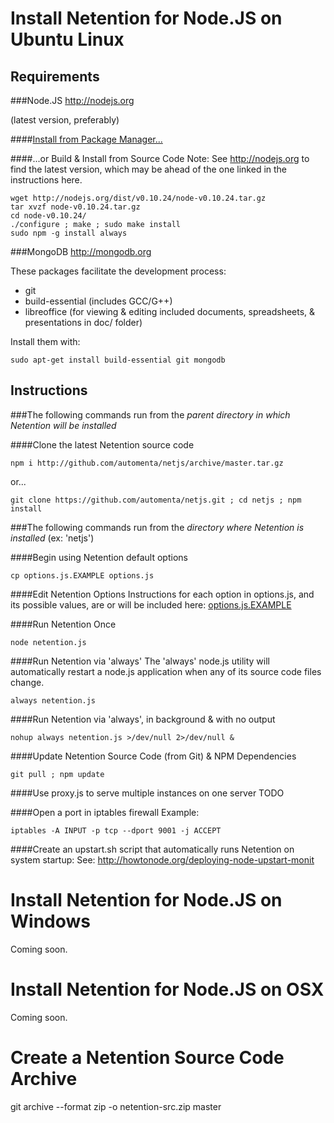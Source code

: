 Install Netention for Node.JS on Ubuntu Linux
=============================================

Requirements
------------

###Node.JS http://nodejs.org

(latest version, preferably)

####[Install from Package Manager...](https://github.com/joyent/node/wiki/Installing-Node.js-via-package-manager)

####...or Build & Install from Source Code
Note: See http://nodejs.org to find the latest version, which may be ahead of the one linked in the instructions here.
```
wget http://nodejs.org/dist/v0.10.24/node-v0.10.24.tar.gz
tar xvzf node-v0.10.24.tar.gz 
cd node-v0.10.24/
./configure ; make ; sudo make install
sudo npm -g install always
```

###MongoDB
http://mongodb.org

These packages facilitate the development process:
*   git
*   build-essential (includes GCC/G++)
*   libreoffice (for viewing & editing included documents, spreadsheets, & presentations in doc/ folder)

Install them with:
```
sudo apt-get install build-essential git mongodb
```

Instructions
------------

###The following commands run from the *parent directory in which Netention will be installed*

####Clone the latest Netention source code
```
npm i http://github.com/automenta/netjs/archive/master.tar.gz
```
or...
```
git clone https://github.com/automenta/netjs.git ; cd netjs ; npm install
```

###The following commands run from the *directory where Netention is installed* (ex: 'netjs')

####Begin using Netention default options
```
cp options.js.EXAMPLE options.js

```


####Edit Netention Options
Instructions for each option in options.js, and its possible values, are or will be included here:
[options.js.EXAMPLE](https://github.com/automenta/netjs/blob/master/options.js.EXAMPLE)


####Run Netention Once
```
node netention.js
```

####Run Netention via 'always'
The 'always' node.js utility will automatically restart a node.js application when any of its source code files change.
```
always netention.js
```

####Run Netention via 'always', in background & with no output
```
nohup always netention.js >/dev/null 2>/dev/null &
```

####Update Netention Source Code (from Git) & NPM Dependencies
```
git pull ; npm update
```

####Use proxy.js to serve multiple instances on one server
TODO

####Open a port in iptables firewall
Example:
```
iptables -A INPUT -p tcp --dport 9001 -j ACCEPT
```

####Create an upstart.sh script that automatically runs Netention on system startup:
See: http://howtonode.org/deploying-node-upstart-monit


Install Netention for Node.JS on Windows
========================================
Coming soon.



Install Netention for Node.JS on OSX
========================================
Coming soon.



Create a Netention Source Code Archive
======================================
git archive --format zip -o netention-src.zip master
